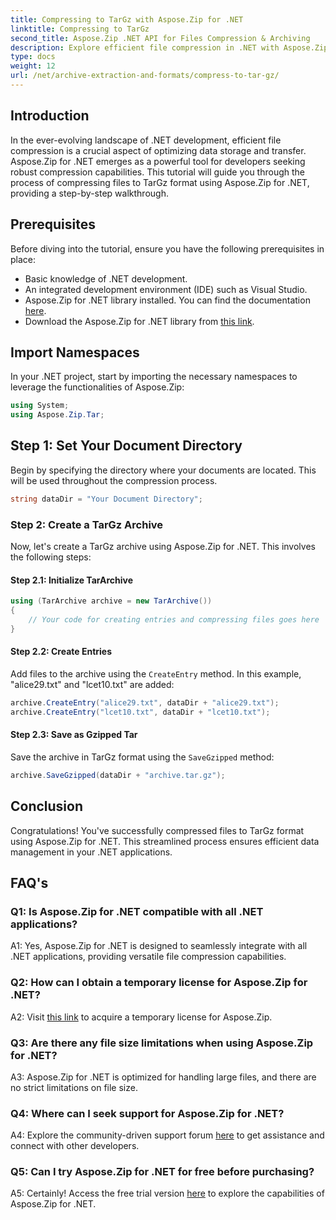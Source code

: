 ```yaml
---
title: Compressing to TarGz with Aspose.Zip for .NET
linktitle: Compressing to TarGz 
second_title: Aspose.Zip .NET API for Files Compression & Archiving
description: Explore efficient file compression in .NET with Aspose.Zip. Compress to TarGz effortlessly.
type: docs
weight: 12
url: /net/archive-extraction-and-formats/compress-to-tar-gz/
---
```

## Introduction

In the ever-evolving landscape of .NET development, efficient file compression is a crucial aspect of optimizing data storage and transfer. Aspose.Zip for .NET emerges as a powerful tool for developers seeking robust compression capabilities. This tutorial will guide you through the process of compressing files to TarGz format using Aspose.Zip for .NET, providing a step-by-step walkthrough.

## Prerequisites

Before diving into the tutorial, ensure you have the following prerequisites in place:

- Basic knowledge of .NET development.
- An integrated development environment (IDE) such as Visual Studio.
- Aspose.Zip for .NET library installed. You can find the documentation [here](https://reference.aspose.com/zip/net/).
- Download the Aspose.Zip for .NET library from [this link](https://releases.aspose.com/zip/net/).

## Import Namespaces

In your .NET project, start by importing the necessary namespaces to leverage the functionalities of Aspose.Zip:

```csharp
using System;
using Aspose.Zip.Tar;
```

## Step 1: Set Your Document Directory

Begin by specifying the directory where your documents are located. This will be used throughout the compression process.

```csharp
string dataDir = "Your Document Directory";
```

### Step 2: Create a TarGz Archive

Now, let's create a TarGz archive using Aspose.Zip for .NET. This involves the following steps:

#### Step 2.1: Initialize TarArchive

```csharp
using (TarArchive archive = new TarArchive())
{
    // Your code for creating entries and compressing files goes here
}
```

#### Step 2.2: Create Entries

Add files to the archive using the `CreateEntry` method. In this example, "alice29.txt" and "lcet10.txt" are added:

```csharp
archive.CreateEntry("alice29.txt", dataDir + "alice29.txt");
archive.CreateEntry("lcet10.txt", dataDir + "lcet10.txt");
```

#### Step 2.3: Save as Gzipped Tar

Save the archive in TarGz format using the `SaveGzipped` method:

```csharp
archive.SaveGzipped(dataDir + "archive.tar.gz");
```

## Conclusion

Congratulations! You've successfully compressed files to TarGz format using Aspose.Zip for .NET. This streamlined process ensures efficient data management in your .NET applications.

## FAQ's

### Q1: Is Aspose.Zip for .NET compatible with all .NET applications?
A1: Yes, Aspose.Zip for .NET is designed to seamlessly integrate with all .NET applications, providing versatile file compression capabilities.

### Q2: How can I obtain a temporary license for Aspose.Zip for .NET?

A2: Visit [this link](https://purchase.aspose.com/temporary-license/) to acquire a temporary license for Aspose.Zip.

### Q3: Are there any file size limitations when using Aspose.Zip for .NET?

A3: Aspose.Zip for .NET is optimized for handling large files, and there are no strict limitations on file size.

### Q4: Where can I seek support for Aspose.Zip for .NET?

A4: Explore the community-driven support forum [here](https://forum.aspose.com/c/zip/37) to get assistance and connect with other developers.

### Q5: Can I try Aspose.Zip for .NET for free before purchasing?

A5: Certainly! Access the free trial version [here](https://releases.aspose.com/zip/net) to explore the capabilities of Aspose.Zip for .NET.

